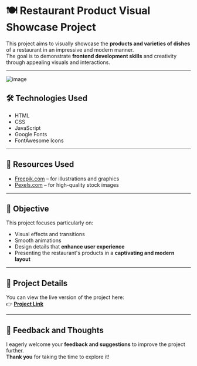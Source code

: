 # 🍽️ Restaurant Product Visual Showcase Project

This project aims to visually showcase the **products and varieties of dishes** of a restaurant in an impressive and modern manner.  
The goal is to demonstrate **frontend development skills** and creativity through appealing visuals and interactions.

---

![image](https://github.com/user-attachments/assets/56989036-e009-4e38-8677-1e2831fd8e03)


## 🛠️ Technologies Used
- HTML  
- CSS  
- JavaScript  
- Google Fonts  
- FontAwesome Icons  

---

## 📸 Resources Used
- [Freepik.com](https://www.freepik.com) – for illustrations and graphics  
- [Pexels.com](https://www.pexels.com) – for high-quality stock images  

---

## 🎯 Objective
This project focuses particularly on:
- Visual effects and transitions  
- Smooth animations  
- Design details that **enhance user experience**  
- Presenting the restaurant's products in a **captivating and modern layout**

---

## 🔗 Project Details
You can view the live version of the project here:  
👉 [**Project Link**](https://jihado-i.github.io/Food-Order/)

---

## 💬 Feedback and Thoughts
I eagerly welcome your **feedback and suggestions** to improve the project further.  
**Thank you** for taking the time to explore it!
